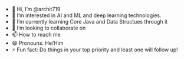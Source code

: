 - 👋 Hi, I’m @archit719
- 👀 I’m interested in AI and ML and deep learning technologies.
- 🌱 I’m currently learning Core Java and Data Structues through it 
- 💞️ I’m looking to collaborate on 
- 📫 How to reach me 
- 😄 Pronouns: He/Him
- ⚡ Fun fact: Do things in your top priority and least one will follow up!

<!---
archit719/archit719 is a ✨ special ✨ repository because its `README.md` (this file) appears on your GitHub profile.
You can click the Preview link to take a look at your changes.
--->
